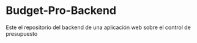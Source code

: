 # Budget-Pro-Backend
Este el repositorio del backend de una aplicación web sobre el control de presupuesto
